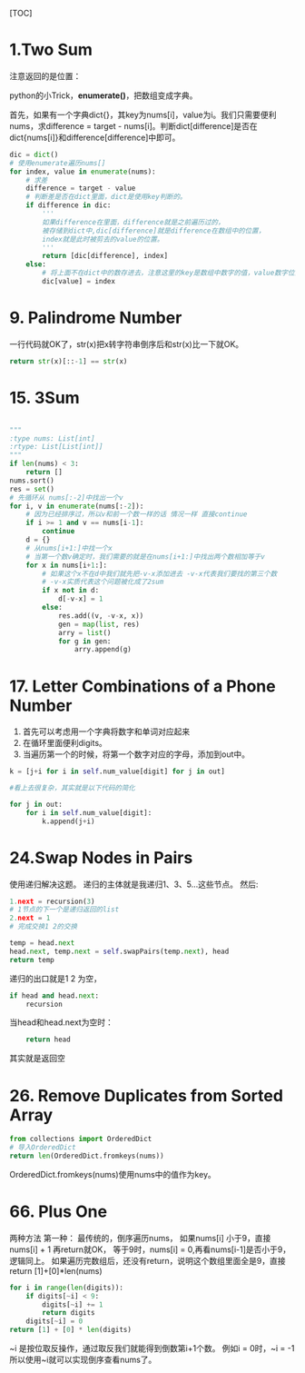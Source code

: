 [TOC]

# 1.Two Sum

注意返回的是位置：

python的小Trick，**enumerate()**，把数组变成字典。

首先，如果有一个字典dict{}，其key为nums[i]，value为i。我们只需要便利nums，求difference = target - nums[i]。判断dict[difference]是否在dict{nums[i]}和difference[difference]中即可。

```python
dic = dict()
# 使用enumerate遍历nums[]
for index, value in enumerate(nums):
    # 求差
    difference = target - value
    # 判断差是否在dict里面，dict是使用key判断的。
    if difference in dic:
        ''' 
       	如果difference在里面，difference就是之前遍历过的，
       	被存储到dict中,dic[difference]就是difference在数组中的位置，
       	index就是此时被剪去的value的位置。
        '''
        return [dic[difference], index]
    else:
        # 将上面不在dict中的数存进去，注意这里的key是数组中数字的值，value数字位置
        dic[value] = index
```

# 9. Palindrome Number

一行代码就OK了，str(x)把x转字符串倒序后和str(x)比一下就OK。

```python
return str(x)[::-1] == str(x)
```

# 15. 3Sum

>

```python

"""
:type nums: List[int]
:rtype: List[List[int]]
"""
if len(nums) < 3:
    return []
nums.sort()
res = set()
# 先循环从 nums[:-2]中找出一个v
for i, v in enumerate(nums[:-2]):
    # 因为已经排序过，所以v和前一个数一样的话 情况一样 直接continue
    if i >= 1 and v == nums[i-1]:
        continue
    d = {}
    # 从nums[i+1:]中找一个x
    # 当第一个数v确定时，我们需要的就是在nums[i+1:]中找出两个数相加等于v
    for x in nums[i+1:]:
        # 如果这个x不在d中我们就先把-v-x添加进去 -v-x代表我们要找的第三个数
        # -v-x实质代表这个问题被化成了2sum
        if x not in d:
            d[-v-x] = 1
        else:
            res.add((v, -v-x, x))
            gen = map(list, res)
            arry = list()
            for g in gen:
                arry.append(g)
```

# 17. Letter Combinations of a Phone Number

1. 首先可以考虑用一个字典将数字和单词对应起来
2. 在循环里面便利digits。
3. 当遍历第一个的时候，将第一个数字对应的字母，添加到out中。

```python
k = [j+i for i in self.num_value[digit] for j in out]

#看上去很复杂，其实就是以下代码的简化

for j in out:
    for i in self.num_value[digit]:
        k.append(j+i)
```

# 24.Swap Nodes in Pairs

使用递归解决这题。
递归的主体就是我递归1、3、5...这些节点。
然后:

```python
1.next = recursion(3)
# 1节点的下一个是递归返回的list
2.next = 1
# 完成交换1 2的交换

temp = head.next
head.next, temp.next = self.swapPairs(temp.next), head
return temp

```

递归的出口就是1 2 为空，

```python
if head and head.next:
    recursion
```

当head和head.next为空时：

```python
    return head
```

其实就是返回空

# 26. Remove Duplicates from Sorted Array

```python
from collections import OrderedDict
# 导入OrderedDict
return len(OrderedDict.fromkeys(nums))
```

OrderedDict.fromkeys(nums)使用nums中的值作为key。

# 66. Plus One

两种方法
第一种：
最传统的，倒序遍历nums，
如果nums[i] 小于9，直接nums[i] + 1 再return就OK，
等于9时，nums[i] = 0,再看nums[i-1]是否小于9，逻辑同上。
如果遍历完数组后，还没有return，说明这个数组里面全是9，直接return [1]+[0]*len(nums)

```python
for i in range(len(digits)):
    if digits[~i] < 9:
        digits[~i] += 1
        return digits
    digits[~i] = 0
return [1] + [0] * len(digits)
```

~i 是按位取反操作，通过取反我们就能得到倒数第i+1个数。
例如i = 0时，~i = -1所以使用~i就可以实现倒序查看nums了。
